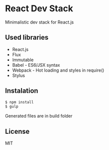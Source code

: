 # React Dev Stack
Minimalistic dev stack for React.js

## Used libraries
 - React.js
 - Flux
 - Immutable
 - Babel - ES6/JSX syntax
 - Webpack - Hot loading and styles in require()
 - Stylus

## Instalation
```sh
$ npm install
$ gulp
```
Generated files are in build folder

License
---------
MIT

